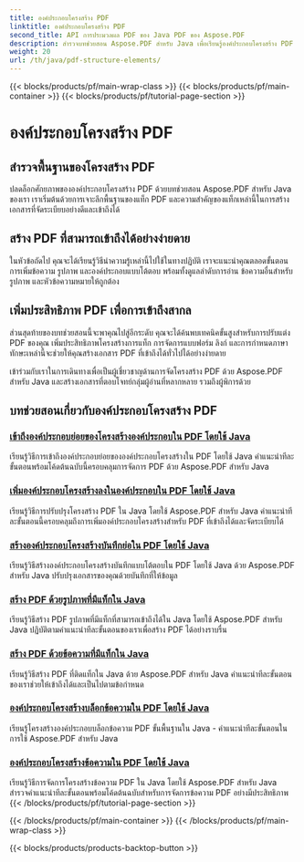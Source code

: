 ```yaml
---
title: องค์ประกอบโครงสร้าง PDF
linktitle: องค์ประกอบโครงสร้าง PDF
second_title: API การประมวลผล PDF ของ Java PDF ของ Aspose.PDF
description: สำรวจบทช่วยสอน Aspose.PDF สำหรับ Java เพื่อเรียนรู้องค์ประกอบโครงสร้าง PDF สร้าง PDF ที่จัดระเบียบและเข้าถึงได้อย่างง่ายดาย
weight: 20
url: /th/java/pdf-structure-elements/
---
```


{{< blocks/products/pf/main-wrap-class >}}
{{< blocks/products/pf/main-container >}}
{{< blocks/products/pf/tutorial-page-section >}}

# องค์ประกอบโครงสร้าง PDF


## สำรวจพื้นฐานของโครงสร้าง PDF

ปลดล็อกศักยภาพขององค์ประกอบโครงสร้าง PDF ด้วยบทช่วยสอน Aspose.PDF สำหรับ Java ของเรา เราเริ่มต้นด้วยการเจาะลึกพื้นฐานของแท็ก PDF และความสำคัญของแท็กเหล่านี้ในการสร้างเอกสารที่จัดระเบียบอย่างดีและเข้าถึงได้ 

## สร้าง PDF ที่สามารถเข้าถึงได้อย่างง่ายดาย

ในหัวข้อถัดไป คุณจะได้เรียนรู้วิธีนำความรู้เหล่านี้ไปใช้ในทางปฏิบัติ เราจะแนะนำคุณตลอดขั้นตอนการเพิ่มข้อความ รูปภาพ และองค์ประกอบแบบโต้ตอบ พร้อมทั้งดูแลลำดับการอ่าน ข้อความอื่นสำหรับรูปภาพ และหัวข้อความหมายให้ถูกต้อง 

## เพิ่มประสิทธิภาพ PDF เพื่อการเข้าถึงสากล

ส่วนสุดท้ายของบทช่วยสอนนี้จะพาคุณไปสู่อีกระดับ คุณจะได้ค้นพบเทคนิคขั้นสูงสำหรับการปรับแต่ง PDF ของคุณ เพิ่มประสิทธิภาพโครงสร้างการแท็ก การจัดการแบบฟอร์ม ลิงก์ และการกำหนดภาษา ทักษะเหล่านี้จะช่วยให้คุณสร้างเอกสาร PDF ที่เข้าถึงได้ทั่วไปได้อย่างง่ายดาย

เข้าร่วมกับเราในการเดินทางเพื่อเป็นผู้เชี่ยวชาญด้านการจัดโครงสร้าง PDF ด้วย Aspose.PDF สำหรับ Java และสร้างเอกสารที่ตอบโจทย์กลุ่มผู้อ่านที่หลากหลาย รวมถึงผู้พิการด้วย
## บทช่วยสอนเกี่ยวกับองค์ประกอบโครงสร้าง PDF
### [เข้าถึงองค์ประกอบย่อยของโครงสร้างองค์ประกอบใน PDF โดยใช้ Java](./access-children-elements-of-structure-element-in-pdf-using-java/)
เรียนรู้วิธีการเข้าถึงองค์ประกอบย่อยขององค์ประกอบโครงสร้างใน PDF โดยใช้ Java คำแนะนำทีละขั้นตอนพร้อมโค้ดต้นฉบับนี้ครอบคลุมการจัดการ PDF ด้วย Aspose.PDF สำหรับ Java
### [เพิ่มองค์ประกอบโครงสร้างลงในองค์ประกอบใน PDF โดยใช้ Java](./add-structure-element-into-element-in-pdf-using-java/)
เรียนรู้วิธีการปรับปรุงโครงสร้าง PDF ใน Java โดยใช้ Aspose.PDF สำหรับ Java คำแนะนำทีละขั้นตอนนี้ครอบคลุมถึงการเพิ่มองค์ประกอบโครงสร้างสำหรับ PDF ที่เข้าถึงได้และจัดระเบียบได้
### [สร้างองค์ประกอบโครงสร้างบันทึกย่อใน PDF โดยใช้ Java](./create-note-structure-element-in-pdf-using-java/)
เรียนรู้วิธีสร้างองค์ประกอบโครงสร้างบันทึกแบบโต้ตอบใน PDF โดยใช้ Java ด้วย Aspose.PDF สำหรับ Java ปรับปรุงเอกสารของคุณด้วยบันทึกที่ให้ข้อมูล
### [สร้าง PDF ด้วยรูปภาพที่มีแท็กใน Java](./create-pdf-with-tagged-image-in-java/)
เรียนรู้วิธีสร้าง PDF รูปภาพที่มีแท็กที่สามารถเข้าถึงได้ใน Java โดยใช้ Aspose.PDF สำหรับ Java ปฏิบัติตามคำแนะนำทีละขั้นตอนของเราเพื่อสร้าง PDF ได้อย่างราบรื่น
### [สร้าง PDF ด้วยข้อความที่มีแท็กใน Java](./create-pdf-with-tagged-text-in-java/)
เรียนรู้วิธีสร้าง PDF ที่ติดแท็กใน Java ด้วย Aspose.PDF สำหรับ Java คำแนะนำทีละขั้นตอนของเราช่วยให้เข้าถึงได้และเป็นไปตามข้อกำหนด
### [องค์ประกอบโครงสร้างบล็อกข้อความใน PDF โดยใช้ Java](./text-block-structure-elements-in-pdf-using-java/)
เรียนรู้โครงสร้างองค์ประกอบบล็อกข้อความ PDF ขั้นพื้นฐานใน Java - คำแนะนำทีละขั้นตอนในการใช้ Aspose.PDF สำหรับ Java
### [องค์ประกอบโครงสร้างข้อความใน PDF โดยใช้ Java](./text-structure-elements-in-pdf-using-java/)
เรียนรู้วิธีการจัดการโครงสร้างข้อความ PDF ใน Java โดยใช้ Aspose.PDF สำหรับ Java สำรวจคำแนะนำทีละขั้นตอนพร้อมโค้ดต้นฉบับสำหรับการจัดการข้อความ PDF อย่างมีประสิทธิภาพ
{{< /blocks/products/pf/tutorial-page-section >}}

{{< /blocks/products/pf/main-container >}}
{{< /blocks/products/pf/main-wrap-class >}}

{{< blocks/products/products-backtop-button >}}
